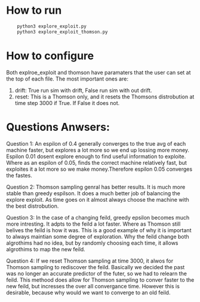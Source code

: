 # How to run
```Python
    python3 explore_exploit.py
    python3 explore_exploit_thomson.py
```
# How to configure
Both explroe_exploit and thomson have paramaters that the user can set at the top of each file. 
The most important ones are:
1. drift: True run sim with drift, False run sim with out drift.
2. reset: This is a Thomson only, and it resets the Thomsons distrobution at time step 3000 if True. If False it does not. 

# Questions Anwsers:
Question 1: An espilon of 0.4 generally converges to the true avg of each machine faster, but explores a lot more so we end up lossing more money. Espilon 0.01 dosent explore enough to find useful information to exploite. Where as an espilon of 0.05, finds the correct machine relatively fast, but exploites it a lot more so we make money.Therefore espilon 0.05 converges the fastes. 

Question 2: Thomson sampling genral has better results. It is much more stable than greedy espilson. It does a much better job of balancing the explore exploit. As time goes on it almost always choose the machine with the best distrobution.

Question 3: In the case of a changing feild, greedy epsilon becomes much more intresting. It adpts to the feild a lot faster. Where as Thomson still belives the feild is how it was. This is a good example of why it is important to always maintian some degree of exploration. Why the feild change both algrothims had no idea, but by randomly choosing each time, it allows algrothims to map the new feild. 

Question 4: If we reset Thomson sampling at time 3000, it alwos for Thomson sampling to rediscover the feild. Basically we decided the past was no longer an accurate predictor of the futer, so we had to relearn the feild. This methood does allow for Thomson sampling to conver faster to the new feild, but incresses the over all convergance time. However this is desirable, because why would we want to converge to an old feild. 
